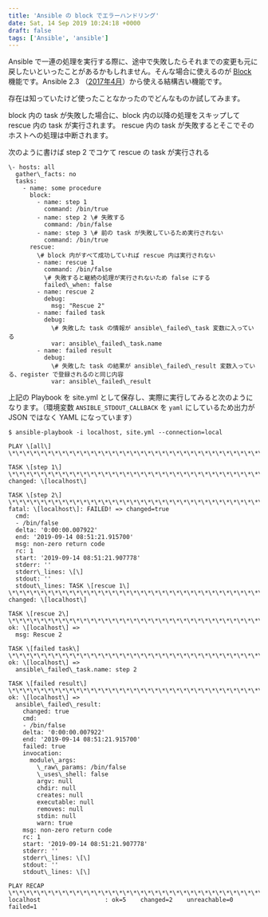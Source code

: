```yaml
---
title: 'Ansible の block でエラーハンドリング'
date: Sat, 14 Sep 2019 10:24:18 +0000
draft: false
tags: ['Ansible', 'ansible']
---
```


Ansible で一連の処理を実行する際に、途中で失敗したらそれまでの変更も元に戻したいといったことがあるかもしれません。そんな場合に使えるのが [Block](https://docs.ansible.com/ansible/latest/user_guide/playbooks_blocks.html) 機能です。Ansible 2.3 （[2017年4月](https://github.com/ansible/ansible/blob/stable-2.3/CHANGELOG.md#23-ramble-on---2017-04-12)）から使える結構古い機能です。

存在は知っていたけど使ったことなかったのでどんなものか試してみます。

block 内の task が失敗した場合に、block 内の以降の処理をスキップして rescue 内の task が実行されます。 rescue 内の task が失敗するとそこでそのホストへの処理は中断されます。

次のように書けば step 2 でコケて rescue の task が実行される

```
\- hosts: all
  gather\_facts: no
  tasks:
    - name: some procedure
      block:
        - name: step 1
          command: /bin/true
        - name: step 2 \# 失敗する
          command: /bin/false
        - name: step 3 \# 前の task が失敗しているため実行されない
          command: /bin/true
      rescue:
        \# block 内がすべて成功していれば rescue 内は実行されない
        - name: rescue 1
          command: /bin/false
          \# 失敗すると継続の処理が実行されないため false にする
          failed\_when: false
        - name: rescue 2
          debug:
            msg: "Rescue 2"
        - name: failed task
          debug:
            \# 失敗した task の情報が ansible\_failed\_task 変数に入っている
            var: ansible\_failed\_task.name
        - name: failed result
          debug:
            \# 失敗した task の結果が ansible\_failed\_result 変数入っている、register で登録されるのと同じ内容
            var: ansible\_failed\_result

```

上記の Playbook を site.yml として保存し、実際に実行してみると次のようになります。（環境変数 `ANSIBLE_STDOUT_CALLBACK` を `yaml` にしているため出力が JSON ではなく YAML になっています）

```
$ ansible-playbook -i localhost, site.yml --connection=local

PLAY \[all\] \*\*\*\*\*\*\*\*\*\*\*\*\*\*\*\*\*\*\*\*\*\*\*\*\*\*\*\*\*\*\*\*\*\*\*\*\*\*\*\*\*\*\*\*\*\*\*\*\*\*\*\*\*\*\*\*\*\*\*\*\*\*\*\*\*\*\*\*\*\*\*\*\*\*\*\*\*\*\*\*\*\*\*\*\*\*\*\*\*

TASK \[step 1\] \*\*\*\*\*\*\*\*\*\*\*\*\*\*\*\*\*\*\*\*\*\*\*\*\*\*\*\*\*\*\*\*\*\*\*\*\*\*\*\*\*\*\*\*\*\*\*\*\*\*\*\*\*\*\*\*\*\*\*\*\*\*\*\*\*\*\*\*\*\*\*\*\*\*\*\*\*\*\*\*\*\*\*\*\*\*
changed: \[localhost\]

TASK \[step 2\] \*\*\*\*\*\*\*\*\*\*\*\*\*\*\*\*\*\*\*\*\*\*\*\*\*\*\*\*\*\*\*\*\*\*\*\*\*\*\*\*\*\*\*\*\*\*\*\*\*\*\*\*\*\*\*\*\*\*\*\*\*\*\*\*\*\*\*\*\*\*\*\*\*\*\*\*\*\*\*\*\*\*\*\*\*\*
fatal: \[localhost\]: FAILED! => changed=true
  cmd:
  - /bin/false
  delta: '0:00:00.007922'
  end: '2019-09-14 08:51:21.915700'
  msg: non-zero return code
  rc: 1
  start: '2019-09-14 08:51:21.907778'
  stderr: ''
  stderr\_lines: \[\]
  stdout: ''
  stdout\_lines: TASK \[rescue 1\] \*\*\*\*\*\*\*\*\*\*\*\*\*\*\*\*\*\*\*\*\*\*\*\*\*\*\*\*\*\*\*\*\*\*\*\*\*\*\*\*\*\*\*\*\*\*\*\*\*\*\*\*\*\*\*\*\*\*\*\*\*\*\*\*\*\*\*\*\*\*\*\*\*\*\*\*\*\*\*\*\*\*\*\*
changed: \[localhost\]

TASK \[rescue 2\] \*\*\*\*\*\*\*\*\*\*\*\*\*\*\*\*\*\*\*\*\*\*\*\*\*\*\*\*\*\*\*\*\*\*\*\*\*\*\*\*\*\*\*\*\*\*\*\*\*\*\*\*\*\*\*\*\*\*\*\*\*\*\*\*\*\*\*\*\*\*\*\*\*\*\*\*\*\*\*\*\*\*\*\*
ok: \[localhost\] =>
  msg: Rescue 2

TASK \[failed task\] \*\*\*\*\*\*\*\*\*\*\*\*\*\*\*\*\*\*\*\*\*\*\*\*\*\*\*\*\*\*\*\*\*\*\*\*\*\*\*\*\*\*\*\*\*\*\*\*\*\*\*\*\*\*\*\*\*\*\*\*\*\*\*\*\*\*\*\*\*\*\*\*\*\*\*\*\*\*\*\*\*
ok: \[localhost\] =>
  ansible\_failed\_task.name: step 2

TASK \[failed result\] \*\*\*\*\*\*\*\*\*\*\*\*\*\*\*\*\*\*\*\*\*\*\*\*\*\*\*\*\*\*\*\*\*\*\*\*\*\*\*\*\*\*\*\*\*\*\*\*\*\*\*\*\*\*\*\*\*\*\*\*\*\*\*\*\*\*\*\*\*\*\*\*\*\*\*\*\*\*\*
ok: \[localhost\] =>
  ansible\_failed\_result:
    changed: true
    cmd:
    - /bin/false
    delta: '0:00:00.007922'
    end: '2019-09-14 08:51:21.915700'
    failed: true
    invocation:
      module\_args:
        \_raw\_params: /bin/false
        \_uses\_shell: false
        argv: null
        chdir: null
        creates: null
        executable: null
        removes: null
        stdin: null
        warn: true
    msg: non-zero return code
    rc: 1
    start: '2019-09-14 08:51:21.907778'
    stderr: ''
    stderr\_lines: \[\]
    stdout: ''
    stdout\_lines: \[\]

PLAY RECAP \*\*\*\*\*\*\*\*\*\*\*\*\*\*\*\*\*\*\*\*\*\*\*\*\*\*\*\*\*\*\*\*\*\*\*\*\*\*\*\*\*\*\*\*\*\*\*\*\*\*\*\*\*\*\*\*\*\*\*\*\*\*\*\*\*\*\*\*\*\*\*\*\*\*\*\*\*\*\*\*\*\*\*\*\*\*\*\*\*
localhost                  : ok=5    changed=2    unreachable=0    failed=1 
```